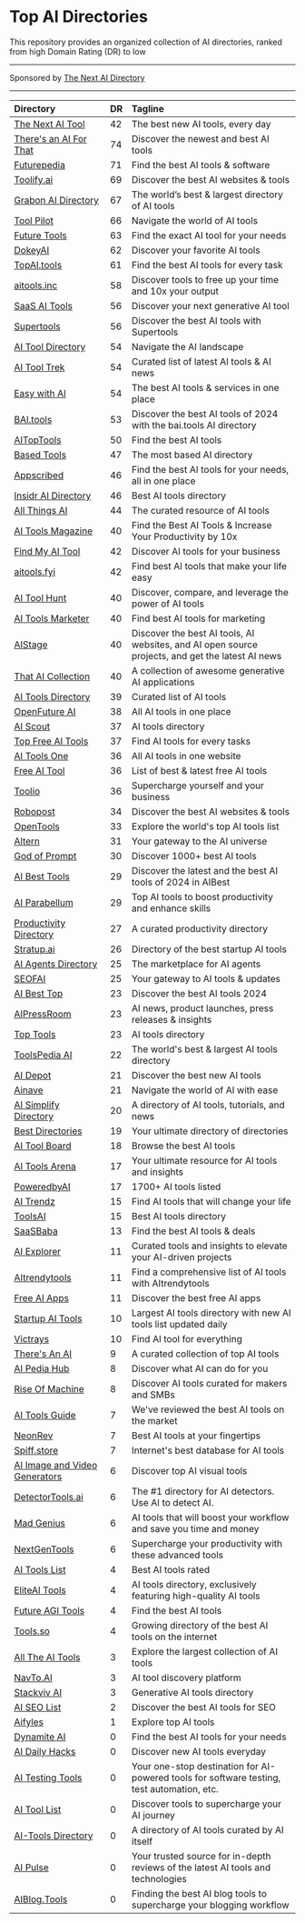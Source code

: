 # Top AI Directories

This repository provides an organized collection of AI directories, ranked from high Domain Rating (DR) to low

---

Sponsored by [The Next AI Directory](https://thenextaidirectory.com)

---

| Directory | DR | Tagline |
|:----------|:----------|:----------|
| [The Next AI Tool](https://thenextaitool.com?ref=thenextaidirectory.com) | 42 | The best new AI tools, every day |
| [There's an AI For That](https://thenextaidirectory.com/go/theres-an-ai-for-that) | 74 | Discover the newest and best AI tools |
| [Futurepedia](https://thenextaidirectory.com/go/futurepedia) | 71 | Find the best AI tools & software |
| [Toolify.ai](https://thenextaidirectory.com/go/toolify-ai) | 69 | Discover the best AI websites & tools |
| [Grabon AI Directory](https://thenextaidirectory.com/go/grabon-ai-directory) | 67 | The world’s best & largest directory of AI tools |
| [Tool Pilot](https://thenextaidirectory.com/go/tool-pilot) | 66 | Navigate the world of AI tools |
| [Future Tools](https://thenextaidirectory.com/go/future-tools) | 63 | Find the exact AI tool for your needs |
| [DokeyAI](https://thenextaidirectory.com/go/dokeyai) | 62 | Discover your favorite AI tools |
| [TopAI.tools](https://thenextaidirectory.com/go/topai-tools) | 61 | Find the best AI tools for every task |
| [aitools.inc](https://thenextaidirectory.com/go/aitools-inc) | 58 | Discover tools to free up your time and 10x your output |
| [SaaS AI Tools](https://thenextaidirectory.com/go/saas-ai-tools) | 56 | Discover your next generative AI tool |
| [Supertools](https://thenextaidirectory.com/go/supertools) | 56 | Discover the best AI tools with Supertools |
| [AI Tool Directory](https://thenextaidirectory.com/go/ai-tool-directory) | 54 | Navigate the AI landscape |
| [AI Tool Trek](https://thenextaidirectory.com/go/ai-tool-trek) | 54 | Curated list of latest AI tools & AI news |
| [Easy with AI](https://thenextaidirectory.com/go/easy-with-ai) | 54 | The best AI tools & services in one place |
| [BAI.tools](https://thenextaidirectory.com/go/bai-tools) | 53 | Discover the best AI tools of 2024 with the bai.tools AI directory |
| [AITopTools](https://thenextaidirectory.com/go/aitoptools) | 50 | Find the best AI tools |
| [Based Tools](https://thenextaidirectory.com/go/based-tools) | 47 | The most based AI directory |
| [Appscribed](https://thenextaidirectory.com/go/appscribed) | 46 | Find the best AI tools for your needs, all in one place |
| [Insidr AI Directory](https://thenextaidirectory.com/go/insidr-ai-directory) | 46 | Best AI tools directory |
| [All Things AI](https://thenextaidirectory.com/go/all-things-ai) | 44 | The curated resource of AI tools |
[AI Tools Magazine](https://aitoolsmagazine.com/) | 40 | Find the Best AI Tools & Increase Your Productivity by 10x |
| [Find My AI Tool](https://thenextaidirectory.com/go/find-my-ai-tool) | 42 | Discover AI tools for your business |
| [aitools.fyi](https://thenextaidirectory.com/go/aitools-fyi) | 42 | Find best AI tools that make your life easy |
| [AI Tool Hunt](https://thenextaidirectory.com/go/ai-tool-hunt) | 40 | Discover, compare, and leverage the power of AI tools |
| [AI Tools Marketer](https://thenextaidirectory.com/go/ai-tools-marketer) | 40 | Find best AI tools for marketing |
| [AIStage](https://thenextaidirectory.com/go/aistage) | 40 | Discover the best AI tools, AI websites, and AI open source projects, and get the latest AI news |
| [That AI Collection](https://thenextaidirectory.com/go/that-ai-collection) | 40 | A collection of awesome generative AI applications |
| [AI Tools Directory](https://thenextaidirectory.com/go/ai-tools-directory-2) | 39 | Curated list of AI tools |
| [OpenFuture AI](https://thenextaidirectory.com/go/openfuture-ai) | 38 | All AI tools in one place |
| [AI Scout](https://thenextaidirectory.com/go/ai-scout) | 37 | AI tools directory |
| [Top Free AI Tools](https://thenextaidirectory.com/go/top-free-ai-tools) | 37 | Find AI tools for every tasks |
| [AI Tools One](https://thenextaidirectory.com/go/ai-tools-one) | 36 | All AI tools in one website |
| [Free AI Tool](https://thenextaidirectory.com/go/free-ai-tool) | 36 | List of best & latest free AI tools |
| [Toolio](https://thenextaidirectory.com/go/toolio) | 36 | Supercharge yourself and your business |
| [Robopost](https://thenextaidirectory.com/go/robopost) | 34 | Discover the best AI websites & tools |
| [OpenTools](https://thenextaidirectory.com/go/opentools) | 33 | Explore the world's top AI tools list |
| [Altern](https://thenextaidirectory.com/go/altern) | 31 | Your gateway to the AI universe |
| [God of Prompt](https://thenextaidirectory.com/go/god-of-prompt) | 30 | Discover 1000+ best AI tools |
| [AI Best Tools](https://thenextaidirectory.com/go/ai-best-tools) | 29 | Discover the latest and the best AI tools of 2024 in AIBest |
| [AI Parabellum](https://thenextaidirectory.com/go/ai-parabellum) | 29 | Top AI tools to boost productivity and enhance skills |
| [Productivity Directory](https://thenextaidirectory.com/go/productivity-directory) | 27 | A curated productivity directory |
| [Stratup.ai](https://thenextaidirectory.com/go/stratup-ai) | 26 | Directory of the best startup AI tools |
| [AI Agents Directory](https://thenextaidirectory.com/go/ai-agents-directory) | 25 | The marketplace for AI agents |
| [SEOFAI](https://thenextaidirectory.com/go/seofai) | 25 | Your gateway to AI tools & updates |
| [AI Best Top](https://thenextaidirectory.com/go/ai-best-top) | 23 | Discover the best AI tools 2024 |
| [AIPressRoom](https://thenextaidirectory.com/go/aipressroom) | 23 | AI news, product launches, press releases & insights |
| [Top Tools](https://thenextaidirectory.com/go/top-tools) | 23 | AI tools directory |
| [ToolsPedia AI](https://thenextaidirectory.com/go/toolspedia-ai) | 22 | The world's best & largest AI tools directory |
| [AI Depot](https://thenextaidirectory.com/go/ai-depot) | 21 | Discover the best new AI tools |
| [Ainave](https://thenextaidirectory.com/go/ainave) | 21 | Navigate the world of AI with ease |
| [AI Simplify Directory](https://thenextaidirectory.com/go/ai-simplify-directory) | 20 | A directory of AI tools, tutorials, and news |
| [Best Directories](https://thenextaidirectory.com/go/best-directories) | 19 | Your ultimate directory of directories |
| [AI Tool Board](https://thenextaidirectory.com/go/ai-tool-board) | 18 | Browse the best AI tools |
| [AI Tools Arena](https://thenextaidirectory.com/go/ai-tools-arena) | 17 | Your ultimate resource for AI tools and insights |
| [PoweredbyAI](https://thenextaidirectory.com/go/poweredbyai) | 17 | 1700+ AI tools listed |
| [AI Trendz](https://thenextaidirectory.com/go/ai-trendz) | 15 | Find AI tools that will change your life |
| [ToolsAI](https://thenextaidirectory.com/go/toolsai) | 15 | Best AI tools directory |
| [SaaSBaba](https://thenextaidirectory.com/go/saasbaba) | 13 | Find the best AI tools & deals |
| [AI Explorer](https://thenextaidirectory.com/go/ai-explorer) | 11 | Curated tools and insights to elevate your AI-driven projects |
| [AItrendytools](https://thenextaidirectory.com/go/aitrendytools) | 11 | Find a comprehensive list of AI tools with AItrendytools |
| [Free AI Apps](https://thenextaidirectory.com/go/free-ai-apps) | 11 | Discover the best free AI apps |
| [Startup AI Tools](https://thenextaidirectory.com/go/startup-ai-tools) | 10 | Largest AI tools directory with new AI tools list updated daily |
| [Victrays](https://thenextaidirectory.com/go/victrays) | 10 | Find AI tool for everything |
| [There's An AI](https://thenextaidirectory.com/go/theres-an-ai) | 9 | A curated collection of top AI tools |
| [AI Pedia Hub](https://thenextaidirectory.com/go/ai-pedia-hub) | 8 | Discover what AI can do for you |
| [Rise Of Machine](https://thenextaidirectory.com/go/rise-of-machine) | 8 | Discover AI tools curated for makers and SMBs |
| [AI Tools Guide](https://thenextaidirectory.com/go/ai-tools-guide) | 7 | We've reviewed the best AI tools on the market |
| [NeonRev](https://thenextaidirectory.com/go/neonrev) | 7 | Best AI tools at your fingertips |
| [Spiff.store](https://thenextaidirectory.com/go/spiff-store) | 7 | Internet's best database for AI tools |
| [AI Image and Video Generators](https://thenextaidirectory.com/go/ai-image-and-video-generators) | 6 | Discover top AI visual tools |
| [DetectorTools.ai](https://thenextaidirectory.com/go/detectortools-ai) | 6 | The #1 directory for AI detectors. Use AI to detect AI. |
| [Mad Genius](https://thenextaidirectory.com/go/mad-genius) | 6 | AI tools that will boost your workflow and save you time and money |
| [NextGenTools](https://thenextaidirectory.com/go/nextgentools) | 6 | Supercharge your productivity with these advanced tools |
| [AI Tools List](https://thenextaidirectory.com/go/ai-tools-list) | 4 | Best AI tools rated |
| [EliteAI Tools](https://thenextaidirectory.com/go/eliteai-tools) | 4 | AI tools directory, exclusively featuring high-quality AI tools |
| [Future AGI Tools](https://thenextaidirectory.com/go/future-agi-tools) | 4 | Find the best AI tools |
| [Tools.so](https://thenextaidirectory.com/go/tools-so) | 4 | Growing directory of the best AI tools on the internet |
| [All The AI Tools](https://thenextaidirectory.com/go/all-the-ai-tools) | 3 | Explore the largest collection of AI tools |
| [NavTo.AI](https://thenextaidirectory.com/go/navto-ai) | 3 | AI tool discovery platform |
| [Stackviv AI](https://thenextaidirectory.com/go/stackviv-ai) | 3 | Generative AI tools directory  |
| [AI SEO List](https://thenextaidirectory.com/go/ai-seo-list) | 2 | Discover the best AI tools for SEO |
| [Aifyles](https://thenextaidirectory.com/go/aifyles) | 1 | Explore top AI tools |
| [Dynamite AI](https://thenextaidirectory.com/go/dynamite-ai) | 0 | Find the best AI tools for your needs |
| [AI Daily Hacks](https://thenextaidirectory.com/go/ai-daily-hacks) | 0 | Discover new AI tools everyday |
| [AI Testing Tools](https://thenextaidirectory.com/go/ai-testing-tools) | 0 | Your one-stop destination for AI-powered tools for software testing, test automation, etc. |
| [AI Tool List](https://thenextaidirectory.com/go/ai-tool-list) | 0 | Discover tools to supercharge your AI journey |
| [AI-Tools Directory](https://thenextaidirectory.com/go/ai-tools-directory) | 0 | A directory of AI tools curated by AI itself |
| [AI Pulse](https://thenextaidirectory.com/go/ai-pulse) | 0 | Your trusted source for in-depth reviews of the latest AI tools and technologies |
| [AIBlog.Tools](https://thenextaidirectory.com/go/aiblog-tools) | 0 | Finding the best AI blog tools to supercharge your blogging workflow |

